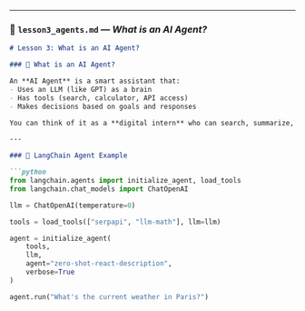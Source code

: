 
---

### 📘 `lesson3_agents.md` — *What is an AI Agent?*

```markdown
# Lesson 3: What is an AI Agent?

### 🤖 What is an AI Agent?

An **AI Agent** is a smart assistant that:
- Uses an LLM (like GPT) as a brain
- Has tools (search, calculator, API access)
- Makes decisions based on goals and responses

You can think of it as a **digital intern** who can search, summarize, email, and more.

---

### 🧪 LangChain Agent Example

```python
from langchain.agents import initialize_agent, load_tools
from langchain.chat_models import ChatOpenAI

llm = ChatOpenAI(temperature=0)

tools = load_tools(["serpapi", "llm-math"], llm=llm)

agent = initialize_agent(
    tools,
    llm,
    agent="zero-shot-react-description",
    verbose=True
)

agent.run("What's the current weather in Paris?")
